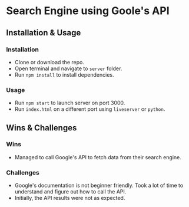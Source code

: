 # Search Engine using Goole's API

## Installation & Usage

### Installation

* Clone or download the repo.
* Open terminal and navigate to `server` folder.
* Run `npm install` to install dependencies.

### Usage

* Run `npm start` to launch server on port 3000.
* Run `index.html` on a different port using `liveserver` or `python`.

## Wins & Challenges

### Wins

* Managed to call Google's API to fetch data from their search engine.

### Challenges

* Google's documentation is not beginner friendly. Took a lot of time to understand and figure out how to call the API.
* Initially, the API results were not as expected.